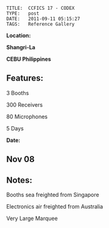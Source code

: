    
    TITLE: 	CCFICS 17 - CODEX	
    TYPE: 	post	
    DATE: 	2011-09-11 05:15:27	
    TAGS: 	Reference Gallery	


**Location:**



<strong>Shangri-La



CEBU Philippines</strong>

## Features:


3 Booths



300 Receivers



80 Microphones



5 Days


**Date:**

## Nov 08
## Notes:


Booths sea freighted from Singapore



Electronics air freighted from Australia



Very Large Marquee







<a href="http://congressrental.com.au/wp-content/uploads/2011/09/left_side_room.jpg">




<a href="http://congressrental.com.au/wp-content/uploads/2011/09/right_side_room.jpg">





<a href="http://congressrental.com.au/wp-content/uploads/2011/09/3_booth_view.jpg">





<a href="http://congressrental.com.au/wp-content/uploads/2011/09/front_view.jpg">






